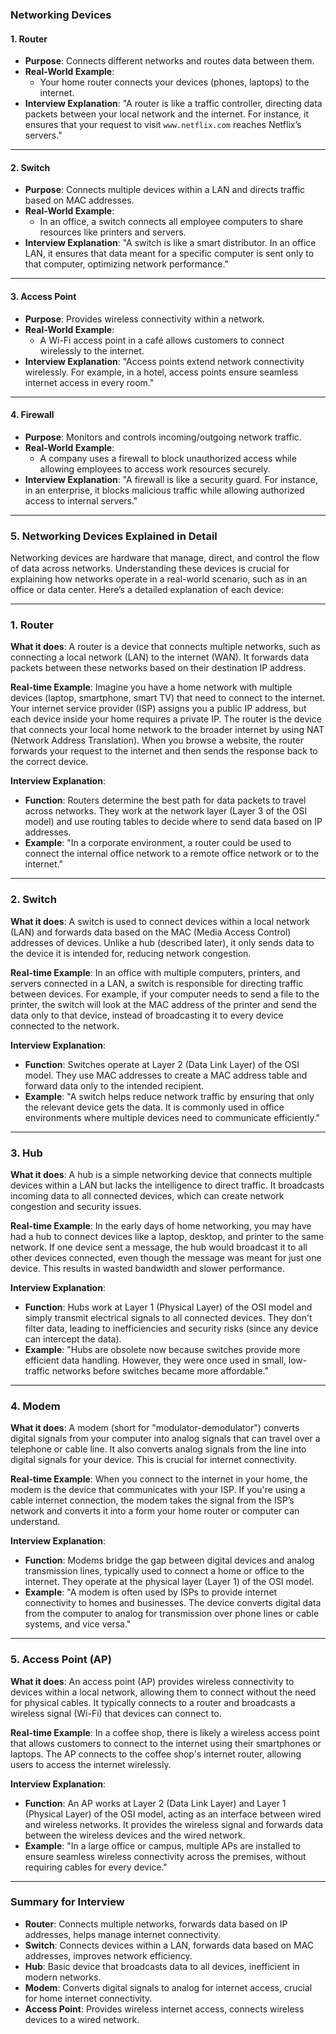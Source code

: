 ### **Networking Devices**

#### **1. Router**
- **Purpose**: Connects different networks and routes data between them.
- **Real-World Example**:
  - Your home router connects your devices (phones, laptops) to the internet.
- **Interview Explanation**:
  "A router is like a traffic controller, directing data packets between your local network and the internet. For instance, it ensures that your request to visit `www.netflix.com` reaches Netflix’s servers."

---

#### **2. Switch**
- **Purpose**: Connects multiple devices within a LAN and directs traffic based on MAC addresses.
- **Real-World Example**:
  - In an office, a switch connects all employee computers to share resources like printers and servers.
- **Interview Explanation**:
  "A switch is like a smart distributor. In an office LAN, it ensures that data meant for a specific computer is sent only to that computer, optimizing network performance."

---

#### **3. Access Point**
- **Purpose**: Provides wireless connectivity within a network.
- **Real-World Example**:
  - A Wi-Fi access point in a café allows customers to connect wirelessly to the internet.
- **Interview Explanation**:
  "Access points extend network connectivity wirelessly. For example, in a hotel, access points ensure seamless internet access in every room."

---

#### **4. Firewall**
- **Purpose**: Monitors and controls incoming/outgoing network traffic.
- **Real-World Example**:
  - A company uses a firewall to block unauthorized access while allowing employees to access work resources securely.
- **Interview Explanation**:
  "A firewall is like a security guard. For instance, in an enterprise, it blocks malicious traffic while allowing authorized access to internal servers."

---

### **5. Networking Devices Explained in Detail**

Networking devices are hardware that manage, direct, and control the flow of data across networks. Understanding these devices is crucial for explaining how networks operate in a real-world scenario, such as in an office or data center. Here’s a detailed explanation of each device:

---

### **1. Router**

**What it does**: A router is a device that connects multiple networks, such as connecting a local network (LAN) to the internet (WAN). It forwards data packets between these networks based on their destination IP address.

**Real-time Example**:
Imagine you have a home network with multiple devices (laptop, smartphone, smart TV) that need to connect to the internet. Your internet service provider (ISP) assigns you a public IP address, but each device inside your home requires a private IP. The router is the device that connects your local home network to the broader internet by using NAT (Network Address Translation). When you browse a website, the router forwards your request to the internet and then sends the response back to the correct device.

**Interview Explanation**:
- **Function**: Routers determine the best path for data packets to travel across networks. They work at the network layer (Layer 3 of the OSI model) and use routing tables to decide where to send data based on IP addresses.
- **Example**: "In a corporate environment, a router could be used to connect the internal office network to a remote office network or to the internet."

---

### **2. Switch**

**What it does**: A switch is used to connect devices within a local network (LAN) and forwards data based on the MAC (Media Access Control) addresses of devices. Unlike a hub (described later), it only sends data to the device it is intended for, reducing network congestion.

**Real-time Example**:
In an office with multiple computers, printers, and servers connected in a LAN, a switch is responsible for directing traffic between devices. For example, if your computer needs to send a file to the printer, the switch will look at the MAC address of the printer and send the data only to that device, instead of broadcasting it to every device connected to the network.

**Interview Explanation**:
- **Function**: Switches operate at Layer 2 (Data Link Layer) of the OSI model. They use MAC addresses to create a MAC address table and forward data only to the intended recipient.
- **Example**: "A switch helps reduce network traffic by ensuring that only the relevant device gets the data. It is commonly used in office environments where multiple devices need to communicate efficiently."

---

### **3. Hub**

**What it does**: A hub is a simple networking device that connects multiple devices within a LAN but lacks the intelligence to direct traffic. It broadcasts incoming data to all connected devices, which can create network congestion and security issues.

**Real-time Example**:
In the early days of home networking, you may have had a hub to connect devices like a laptop, desktop, and printer to the same network. If one device sent a message, the hub would broadcast it to all other devices connected, even though the message was meant for just one device. This results in wasted bandwidth and slower performance.

**Interview Explanation**:
- **Function**: Hubs work at Layer 1 (Physical Layer) of the OSI model and simply transmit electrical signals to all connected devices. They don't filter data, leading to inefficiencies and security risks (since any device can intercept the data).
- **Example**: "Hubs are obsolete now because switches provide more efficient data handling. However, they were once used in small, low-traffic networks before switches became more affordable."

---

### **4. Modem**

**What it does**: A modem (short for "modulator-demodulator") converts digital signals from your computer into analog signals that can travel over a telephone or cable line. It also converts analog signals from the line into digital signals for your device. This is crucial for internet connectivity.

**Real-time Example**:
When you connect to the internet in your home, the modem is the device that communicates with your ISP. If you're using a cable internet connection, the modem takes the signal from the ISP’s network and converts it into a form your home router or computer can understand.

**Interview Explanation**:
- **Function**: Modems bridge the gap between digital devices and analog transmission lines, typically used to connect a home or office to the internet. They operate at the physical layer (Layer 1) of the OSI model.
- **Example**: "A modem is often used by ISPs to provide internet connectivity to homes and businesses. The device converts digital data from the computer to analog for transmission over phone lines or cable systems, and vice versa."

---

### **5. Access Point (AP)**

**What it does**: An access point (AP) provides wireless connectivity to devices within a local network, allowing them to connect without the need for physical cables. It typically connects to a router and broadcasts a wireless signal (Wi-Fi) that devices can connect to.

**Real-time Example**:
In a coffee shop, there is likely a wireless access point that allows customers to connect to the internet using their smartphones or laptops. The AP connects to the coffee shop's internet router, allowing users to access the internet wirelessly.

**Interview Explanation**:
- **Function**: An AP works at Layer 2 (Data Link Layer) and Layer 1 (Physical Layer) of the OSI model, acting as an interface between wired and wireless networks. It provides the wireless signal and forwards data between the wireless devices and the wired network.
- **Example**: "In a large office or campus, multiple APs are installed to ensure seamless wireless connectivity across the premises, without requiring cables for every device."

---

### **Summary for Interview**
- **Router**: Connects multiple networks, forwards data based on IP addresses, helps manage internet connectivity.
- **Switch**: Connects devices within a LAN, forwards data based on MAC addresses, improves network efficiency.
- **Hub**: Basic device that broadcasts data to all devices, inefficient in modern networks.
- **Modem**: Converts digital signals to analog for internet access, crucial for home internet connectivity.
- **Access Point**: Provides wireless internet access, connects wireless devices to a wired network.
